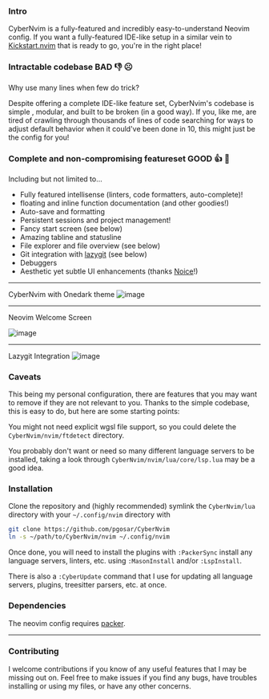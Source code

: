 ### Intro

CyberNvim is a fully-featured and incredibly easy-to-understand Neovim config.
If you want a fully-featured IDE-like setup in a similar vein to
[Kickstart.nvim](https://github.com/nvim-lua/kickstart.nvim) that is ready
to go, you're in the right place!

### Intractable codebase BAD 👎 ☹️

Why use many lines when few do trick?

Despite offering a complete IDE-like feature set, CyberNvim's codebase is simple
, modular, and built to be broken (in a good way). If you, like me, are tired of
crawling through thousands of lines of code searching for ways to adjust default
behavior when it could've been done in 10, this might just be the config for you!

### Complete and non-compromising featureset GOOD 👍 🥰

Including but not limited to...

* Fully featured intellisense (linters, code formatters, auto-complete)!
* floating and inline function documentation (and other goodies!)
* Auto-save and formatting
* Persistent sessions and project management!
* Fancy start screen (see below)
* Amazing tabline and statusline
* File explorer and file overview (see below)
* Git integration with [lazygit](https://github.com/jesseduffield/lazygit) (see below)
* Debuggers
* Aesthetic yet subtle UI enhancements (thanks [Noice](https://github.com/folke/noice.nvim)!)

<hr />

CyberNvim with Onedark theme
![image](https://github.com/pgosar/CyberNvim/assets/55164602/7d22e70e-6e52-4737-8068-9335c7705098)

<hr />

Neovim Welcome Screen

![image](https://github.com/pgosar/CyberNvim/assets/55164602/d650046e-7dc6-43df-a9c6-2eb24d1725cc)

<hr />

Lazygit Integration
![image](https://github.com/pgosar/CyberNvim/assets/55164602/1e6dc5d5-9945-405b-9e63-0aa2afe604c3)

### Caveats

This being my personal configuration, there are features that you may want to
remove if they are not relevant to you. Thanks to the simple codebase, this
is easy to do, but here are some starting points:

You might not need explicit wgsl file support, so you could delete the
`CyberNvim/nvim/ftdetect` directory.

You probably don't want or need so many different language servers to be
installed, taking a look through `CyberNvim/nvim/lua/core/lsp.lua` may
be a good idea.

### Installation

Clone the repository and (highly recommended) symlink the `CyberNvim/lua`
directory with your `~/.config/nvim` directory with

``` bash
git clone https://github.com/pgosar/CyberNvim
ln -s ~/path/to/CyberNvim/nvim ~/.config/nvim
```

Once done, you will need to install the plugins with `:PackerSync` install any
language servers, linters, etc. using `:MasonInstall` and/or `:LspInstall`.

There is also a `:CyberUpdate` command that I use for updating all language
servers, plugins, treesitter parsers, etc. at once.

### Dependencies

The neovim config requires [packer](https://github.com/wbthomason/packer.nvim).

<hr />

### Contributing

I welcome contributions if you know of any useful features that I may be missing
out on. Feel free to make issues if you find any bugs, have troubles installing
or using my files, or have any other concerns.

